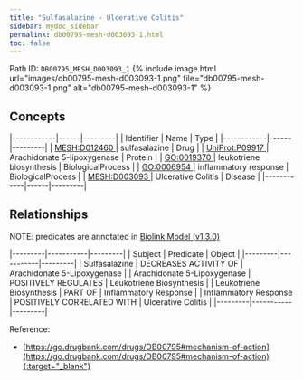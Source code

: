 ```yaml
---
title: "Sulfasalazine - Ulcerative Colitis"
sidebar: mydoc_sidebar
permalink: db00795-mesh-d003093-1.html
toc: false 
---
```



Path ID: `DB00795_MESH_D003093_1`
{% include image.html url="images/db00795-mesh-d003093-1.png" file="db00795-mesh-d003093-1.png" alt="db00795-mesh-d003093-1" %}

## Concepts

|------------|------|---------|
| Identifier | Name | Type    |
|------------|------|---------|
| <a href="https://identifiers.org/MESH:D012460">MESH:D012460 </a> | sulfasalazine | Drug |
| <a href="https://identifiers.org/UniProt:P09917">UniProt:P09917 </a> | Arachidonate 5-lipoxygenase | Protein |
| <a href="https://identifiers.org/GO:0019370">GO:0019370 </a> | leukotriene biosynthesis | BiologicalProcess |
| <a href="https://identifiers.org/GO:0006954">GO:0006954 </a> | inflammatory response | BiologicalProcess |
| <a href="https://identifiers.org/MESH:D003093">MESH:D003093 </a> | Ulcerative Colitis | Disease |
|------------|------|---------|

## Relationships


NOTE: predicates are annotated in <a href="https://github.com/biolink/biolink-model/releases/tag/v1.3.0">Biolink Model (v1.3.0)</a>

|---------|-----------|---------|
| Subject | Predicate | Object  |
|---------|-----------|---------|
| Sulfasalazine | DECREASES ACTIVITY OF | Arachidonate 5-Lipoxygenase |
| Arachidonate 5-Lipoxygenase | POSITIVELY REGULATES | Leukotriene Biosynthesis |
| Leukotriene Biosynthesis | PART OF | Inflammatory Response |
| Inflammatory Response | POSITIVELY CORRELATED WITH | Ulcerative Colitis |
|---------|-----------|---------|

Reference:
  - [https://go.drugbank.com/drugs/DB00795#mechanism-of-action](https://go.drugbank.com/drugs/DB00795#mechanism-of-action){:target="_blank"}